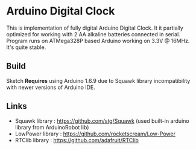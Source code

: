 # Arduino Digital Clock
This is implementation of fully digital Arduino Digital Clock.
It it partially optimized for working with 2 AA alkaline batteries connected in serial.
Program runs on ATMega328P based Arduino working on 3.3V @ 16MHz. It's quite stable.

## Build
Sketch **Requires** using Arduino 1.6.9 due to Squawk library incompatibility with newer versions of Arduino IDE.

## Links
* Squawk library : https://github.com/stg/Squawk (used built-in arduino library from ArduinoRobot lib)
* LowPower library : https://github.com/rocketscream/Low-Power
* RTClib library : https://github.com/adafruit/RTClib
